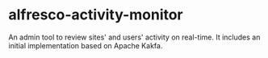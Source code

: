 # alfresco-activity-monitor

An admin tool to review sites' and users' activity on real-time. It includes an initial implementation based on Apache Kakfa.
